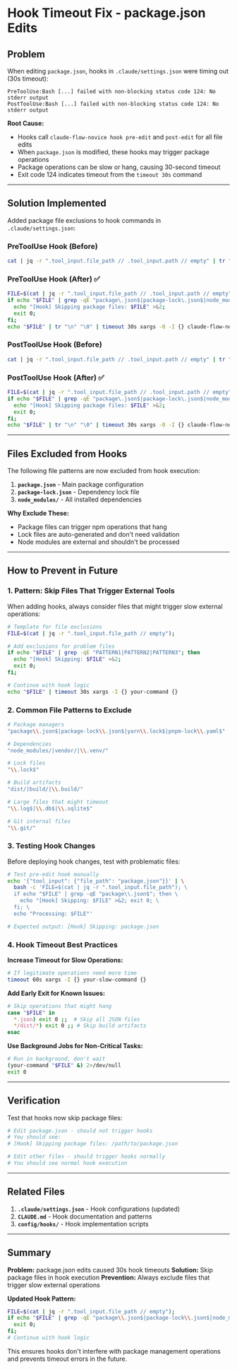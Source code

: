 # Hook Timeout Fix - package.json Edits

## Problem

When editing `package.json`, hooks in `.claude/settings.json` were timing out (30s timeout):

```
PreToolUse:Bash [...] failed with non-blocking status code 124: No stderr output
PostToolUse:Bash [...] failed with non-blocking status code 124: No stderr output
```

**Root Cause:**
- Hooks call `claude-flow-novice hook pre-edit` and `post-edit` for all file edits
- When `package.json` is modified, these hooks may trigger package operations
- Package operations can be slow or hang, causing 30-second timeout
- Exit code 124 indicates timeout from the `timeout 30s` command

---

## Solution Implemented

Added package file exclusions to hook commands in `.claude/settings.json`:

### PreToolUse Hook (Before)
```bash
cat | jq -r ".tool_input.file_path // .tool_input.path // empty" | tr "\n" "\0" | timeout 30s xargs -0 -I {} claude-flow-novice hook pre-edit --file "{}" --auto-assign-agents true --load-context true
```

### PreToolUse Hook (After) ✅
```bash
FILE=$(cat | jq -r ".tool_input.file_path // .tool_input.path // empty");
if echo "$FILE" | grep -qE "package\.json$|package-lock\.json$|node_modules/"; then
  echo "[Hook] Skipping package files: $FILE" >&2;
  exit 0;
fi;
echo "$FILE" | tr "\n" "\0" | timeout 30s xargs -0 -I {} claude-flow-novice hook pre-edit --file "{}" --auto-assign-agents true --load-context true
```

### PostToolUse Hook (Before)
```bash
cat | jq -r ".tool_input.file_path // .tool_input.path // empty" | tr "\n" "\0" | timeout 30s xargs -0 -I {} claude-flow-novice hook post-edit --file "{}" --format true --update-memory true
```

### PostToolUse Hook (After) ✅
```bash
FILE=$(cat | jq -r ".tool_input.file_path // .tool_input.path // empty");
if echo "$FILE" | grep -qE "package\.json$|package-lock\.json$|node_modules/"; then
  echo "[Hook] Skipping package files: $FILE" >&2;
  exit 0;
fi;
echo "$FILE" | tr "\n" "\0" | timeout 30s xargs -0 -I {} claude-flow-novice hook post-edit --file "{}" --format true --update-memory true
```

---

## Files Excluded from Hooks

The following file patterns are now excluded from hook execution:

1. **`package.json`** - Main package configuration
2. **`package-lock.json`** - Dependency lock file
3. **`node_modules/`** - All installed dependencies

**Why Exclude These:**
- Package files can trigger npm operations that hang
- Lock files are auto-generated and don't need validation
- Node modules are external and shouldn't be processed

---

## How to Prevent in Future

### 1. Pattern: Skip Files That Trigger External Tools

When adding hooks, always consider files that might trigger slow external operations:

```bash
# Template for file exclusions
FILE=$(cat | jq -r ".tool_input.file_path // empty");

# Add exclusions for problem files
if echo "$FILE" | grep -qE "PATTERN1|PATTERN2|PATTERN3"; then
  echo "[Hook] Skipping: $FILE" >&2;
  exit 0;
fi;

# Continue with hook logic
echo "$FILE" | timeout 30s xargs -I {} your-command {}
```

### 2. Common File Patterns to Exclude

```bash
# Package managers
"package\\.json$|package-lock\\.json$|yarn\\.lock$|pnpm-lock\\.yaml$"

# Dependencies
"node_modules/|vendor/|\\.venv/"

# Lock files
"\\.lock$"

# Build artifacts
"dist/|build/|\\.build/"

# Large files that might timeout
"\\.log$|\\.db$|\\.sqlite$"

# Git internal files
"\\.git/"
```

### 3. Testing Hook Changes

Before deploying hook changes, test with problematic files:

```bash
# Test pre-edit hook manually
echo '{"tool_input": {"file_path": "package.json"}}' | \
  bash -c 'FILE=$(cat | jq -r ".tool_input.file_path"); \
  if echo "$FILE" | grep -qE "package\\.json$"; then \
    echo "[Hook] Skipping: $FILE" >&2; exit 0; \
  fi; \
  echo "Processing: $FILE"'

# Expected output: [Hook] Skipping: package.json
```

### 4. Hook Timeout Best Practices

**Increase Timeout for Slow Operations:**
```bash
# If legitimate operations need more time
timeout 60s xargs -I {} your-slow-command {}
```

**Add Early Exit for Known Issues:**
```bash
# Skip operations that might hang
case "$FILE" in
  *.json) exit 0 ;;  # Skip all JSON files
  */dist/*) exit 0 ;; # Skip build artifacts
esac
```

**Use Background Jobs for Non-Critical Tasks:**
```bash
# Run in background, don't wait
(your-command "$FILE" &) 2>/dev/null
exit 0
```

---

## Verification

Test that hooks now skip package files:

```bash
# Edit package.json - should not trigger hooks
# You should see:
# [Hook] Skipping package files: /path/to/package.json

# Edit other files - should trigger hooks normally
# You should see normal hook execution
```

---

## Related Files

1. **`.claude/settings.json`** - Hook configurations (updated)
2. **`CLAUDE.md`** - Hook documentation and patterns
3. **`config/hooks/`** - Hook implementation scripts

---

## Summary

**Problem:** package.json edits caused 30s hook timeouts
**Solution:** Skip package files in hook execution
**Prevention:** Always exclude files that trigger slow external operations

**Updated Hook Pattern:**
```bash
FILE=$(cat | jq -r ".tool_input.file_path // empty");
if echo "$FILE" | grep -qE "package\\.json$|package-lock\\.json$|node_modules/"; then
  exit 0;
fi;
# Continue with hook logic
```

This ensures hooks don't interfere with package management operations and prevents timeout errors in the future.
